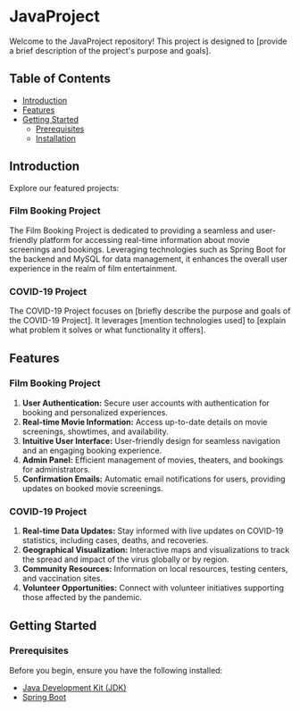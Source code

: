 # JavaProject

Welcome to the JavaProject repository! This project is designed to [provide a brief description of the project's purpose and goals].

## Table of Contents

- [Introduction](#introduction)
- [Features](#features)
- [Getting Started](#getting-started)
  - [Prerequisites](#prerequisites)
  - [Installation](#installation)

## Introduction

Explore our featured projects:

### Film Booking Project

The Film Booking Project is dedicated to providing a seamless and user-friendly platform for accessing real-time information about movie screenings and bookings. Leveraging technologies such as Spring Boot for the backend and MySQL for data management, it enhances the overall user experience in the realm of film entertainment.

### COVID-19 Project

The COVID-19 Project focuses on [briefly describe the purpose and goals of the COVID-19 Project]. It leverages [mention technologies used] to [explain what problem it solves or what functionality it offers].
## Features

### Film Booking Project

1. **User Authentication:** Secure user accounts with authentication for booking and personalized experiences.
2. **Real-time Movie Information:** Access up-to-date details on movie screenings, showtimes, and availability.
3. **Intuitive User Interface:** User-friendly design for seamless navigation and an engaging booking experience.
4. **Admin Panel:** Efficient management of movies, theaters, and bookings for administrators.
5. **Confirmation Emails:** Automatic email notifications for users, providing updates on booked movie screenings.

### COVID-19 Project

1. **Real-time Data Updates:** Stay informed with live updates on COVID-19 statistics, including cases, deaths, and recoveries.
2. **Geographical Visualization:** Interactive maps and visualizations to track the spread and impact of the virus globally or by region.
3. **Community Resources:** Information on local resources, testing centers, and vaccination sites.
4. **Volunteer Opportunities:** Connect with volunteer initiatives supporting those affected by the pandemic.



## Getting Started

### Prerequisites

Before you begin, ensure you have the following installed:

- [Java Development Kit (JDK)](https://www.oracle.com/java/technologies/javase-downloads.html)
- [Spring Boot]([https://maven.apache.org/](https://spring.io/projects/spring-boot/)https://spring.io/projects/spring-boot/)

